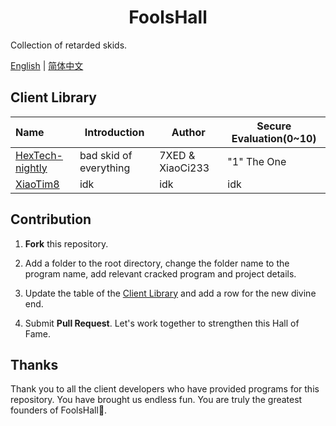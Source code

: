 <h1 align="center">FoolsHall</h1>

Collection of retarded skids.

[English](./README.md) | [简体中文](./README.cn.md)

## Client Library

| Name                                                 | Introduction           | Author           | Secure Evaluation(0~10) |
| :--------------------------------------------------- | ---------------------- | ---------------- | ----------------------- |
| [HexTech-nightly](hextech-nightly/README.hextech.md) | bad skid of everything | 7XED & XiaoCi233 | "1" The One             |
| [XiaoTim8](XiaoTim/README.xiaotim.md)                | idk             | idk           | idk           |

## Contribution

1. **Fork** this repository.

2. Add a folder to the root directory, change the folder name to the program name, add relevant cracked program and project details.

3. Update the table of the <u>Client Library</u> and add a row for the new divine end.

4. Submit **Pull Request**. Let's work together to strengthen this Hall of Fame.

## Thanks

Thank you to all the client developers who have provided programs for this repository. You have brought us endless fun. You are truly the greatest founders of FoolsHall🙏.
